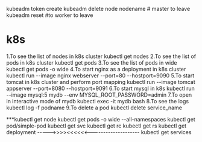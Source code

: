 kubeadm token create
kubeadm delete node nodename  # master to leave
kubeadm reset #to worker to leave

# k8s
1.To see the list of nodes in k8s cluster
   kubectl get nodes
2.To see the list of pods in k8s cluster
  kubectl get pods
3.To see the list of pods in wide 
  kubectl get pods -o wide
4.To start nginx as a deployment in k8s cluster
  kubectl run --image nginx webserver --port=80 --hostport=9090
5.To start tomcat in k8s cluster and perform port mapping 
  kubectl run --image tomcat appserver --port=8080 --hostport=9091 
6.To start mysql in k8s
  kubectl run --image mysql:5 mydb --env MYSQL_ROOT_PASSWORD=admin
7.To open in interactive mode of mydb
  kubectl exec -it mydb bash
8.To see the logs
  kubectl log -f podname
9.To delete a pod
  kubectl delete service_name
  
  
***kubectl get node
kubectl get pods -o wide --all-namespaces
kubectl get pod/simple-pod
kubectl get svc
kubectl get rc
kubectl get rs
kubectl get deployment
----->>>><<<<<<--------------------
kubectl get services
